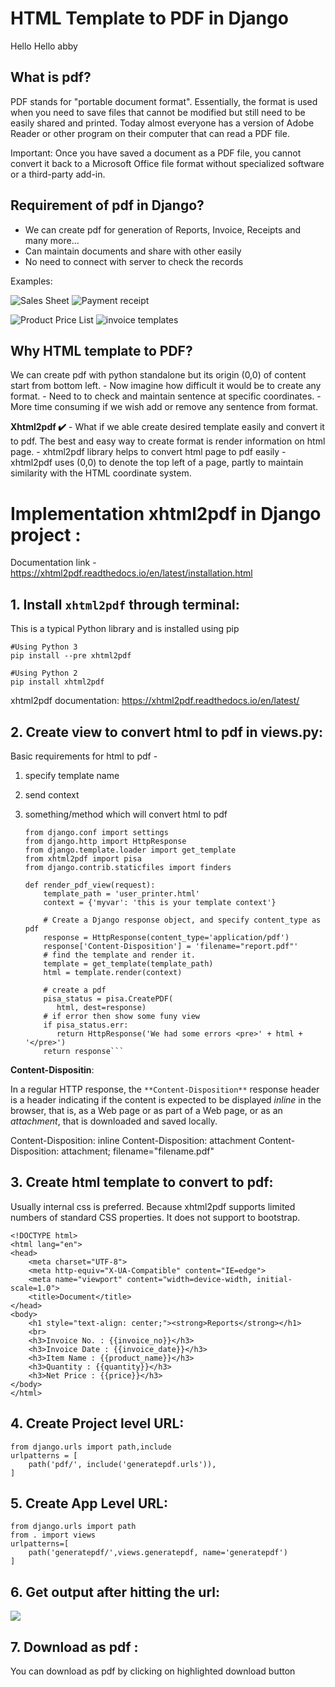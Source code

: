 # HTML Template to PDF in Django 

Hello Hello  abby 

## What is pdf?

   PDF stands for "portable document format".  Essentially, the format is used when you need to save files that cannot be modified but still need to be easily shared and printed.  Today almost everyone has a version of Adobe Reader or other program on their computer that can read a PDF file.
    
   Important:  Once you have saved a document as a PDF file, you cannot convert it back to a Microsoft Office file format without specialized software or a third-party add-in.


## Requirement of pdf in Django?
   - We can create pdf for generation of Reports, Invoice, Receipts and many more…
   - Can maintain documents and share with other easily
   - No need to connect with server to check the records


Examples:

![Sales Sheet](https://paper-attachments.dropbox.com/s_CCFF4B9407711ACCCD37A4CBEB339CE44F5F26C3299E45EBD29BD2FD155B7275_1635136147576_Sales-Sheet-Template-Excel1.jpeg)
![Payment receipt](https://paper-attachments.dropbox.com/s_CCFF4B9407711ACCCD37A4CBEB339CE44F5F26C3299E45EBD29BD2FD155B7275_1635136103032_basic-payment-receipt-template-in-pdf-md.png)

![Product Price List](https://paper-attachments.dropbox.com/s_CCFF4B9407711ACCCD37A4CBEB339CE44F5F26C3299E45EBD29BD2FD155B7275_1635136355088_Product_Price_List.png)
![invoice templates](https://www.invoiceberry.com/img/homepage/free_invoice_templates/new/sub_pages/numbers/screenshot_invoiceberry_invoice_template_1.png)



## Why HTML template to PDF?
   We can create pdf with python standalone but its origin (0,0)  of content start from bottom left. 
        - Now imagine how difficult it would be to create any format. 
        - Need to to check and maintain sentence at specific coordinates. 
        - More time consuming if we wish add or remove any sentence from format.


   **Xhtml2pdf ✔️** 
        - What if we able create desired template easily and convert it to pdf. 
            The best and easy way to create format is render information on html page.
        - xhtml2pdf library helps to convert html page to pdf easily
        - xhtml2pdf uses (0,0) to denote the top left of a page, partly to maintain similarity with the HTML coordinate system.
        
# Implementation xhtml2pdf in Django project :

Documentation link - https://xhtml2pdf.readthedocs.io/en/latest/installation.html


## 1. Install  `xhtml2pdf`  through terminal: 

This is a typical Python library and is installed using pip


    #Using Python 3
    pip install --pre xhtml2pdf 
    
    #Using Python 2
    pip install xhtml2pdf

xhtml2pdf documentation:
https://xhtml2pdf.readthedocs.io/en/latest/


## 2. Create view to convert html to pdf in views.py:

Basic requirements for html to pdf - 

1. specify template name
2. send context
3. something/method which will convert html to pdf

    ```
    from django.conf import settings
    from django.http import HttpResponse
    from django.template.loader import get_template
    from xhtml2pdf import pisa
    from django.contrib.staticfiles import finders
    
    def render_pdf_view(request):
        template_path = 'user_printer.html'
        context = {'myvar': 'this is your template context'}
    
        # Create a Django response object, and specify content_type as pdf
        response = HttpResponse(content_type='application/pdf')
        response['Content-Disposition'] = 'filename="report.pdf"'
        # find the template and render it.
        template = get_template(template_path)
        html = template.render(context)
    
        # create a pdf
        pisa_status = pisa.CreatePDF(
           html, dest=response)
        # if error then show some funy view
        if pisa_status.err:
           return HttpResponse('We had some errors <pre>' + html + '</pre>')
        return response```

**Content-Dispositin**:

   In a regular HTTP response, the `**Content-Disposition**` response header is a header indicating if the content is expected to be displayed *inline* in the browser, that is, as a Web page or as part of a Web page, or as an *attachment*, that is downloaded and saved locally.


   Content-Disposition: inline
   Content-Disposition: attachment
   Content-Disposition: attachment; filename="filename.pdf"


## 3. Create html template to convert to pdf:
   Usually internal css is preferred.
   Because xhtml2pdf supports limited numbers of standard CSS properties. 
   It does not support to bootstrap.
    
    <!DOCTYPE html>
    <html lang="en">
    <head>
        <meta charset="UTF-8">
        <meta http-equiv="X-UA-Compatible" content="IE=edge">
        <meta name="viewport" content="width=device-width, initial-scale=1.0">
        <title>Document</title>
    </head>
    <body>
        <h1 style="text-align: center;"><strong>Reports</strong></h1>
        <br>
        <h3>Invoice No. : {{invoice_no}}</h3>
        <h3>Invoice Date : {{invoice_date}}</h3>
        <h3>Item Name : {{product_name}}</h3>
        <h3>Quantity : {{quantity}}</h3>
        <h3>Net Price : {{price}}</h3>
    </body>
    </html>


## 4. Create Project level URL:


    from django.urls import path,include
    urlpatterns = [
        path('pdf/', include('generatepdf.urls')),
    ]


## 5. Create App Level URL:
    from django.urls import path
    from . import views
    urlpatterns=[
        path('generatepdf/',views.generatepdf, name='generatepdf')
    ]


## 6. Get output after hitting the url:
![](https://paper-attachments.dropbox.com/s_CCFF4B9407711ACCCD37A4CBEB339CE44F5F26C3299E45EBD29BD2FD155B7275_1635137898066_Screenshot+2021-10-25+at+10.25.32+AM.png)


 

## 7. Download as pdf :

You can download as pdf by clicking on highlighted download button

